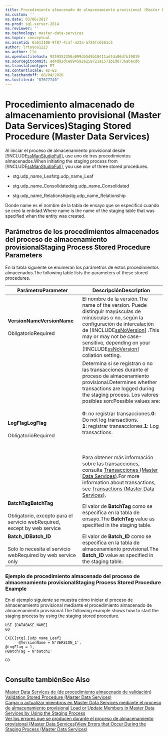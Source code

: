 ```yaml
---
title: Procedimiento almacenado de almacenamiento provisional (Master Data Services) | Microsoft Docs
ms.custom: ''
ms.date: 03/06/2017
ms.prod: sql-server-2014
ms.reviewer: ''
ms.technology: master-data-services
ms.topic: conceptual
ms.assetid: 6a613106-9f87-4caf-a23a-a726fc6561c5
author: lrtoyou1223
ms.author: lle
ms.openlocfilehash: 9259352350a099db5d9b18411ad4da06dfb19819
ms.sourcegitcommit: ad4d92dce894592a259721a1571b1d8736abacdb
ms.translationtype: MT
ms.contentlocale: es-ES
ms.lasthandoff: 08/04/2020
ms.locfileid: "87677740"
---
```

# <a name="staging-stored-procedure-master-data-services"></a><span data-ttu-id="3d250-102">Procedimiento almacenado de almacenamiento provisional (Master Data Services)</span><span class="sxs-lookup"><span data-stu-id="3d250-102">Staging Stored Procedure (Master Data Services)</span></span>
  <span data-ttu-id="3d250-103">Al iniciar el proceso de almacenamiento provisional desde [!INCLUDE[ssManStudioFull](../includes/ssmanstudiofull-md.md)], use uno de tres procedimientos almacenados.</span><span class="sxs-lookup"><span data-stu-id="3d250-103">When initiating the staging process from [!INCLUDE[ssManStudioFull](../includes/ssmanstudiofull-md.md)], you use one of three stored procedures.</span></span>  
  
-   <span data-ttu-id="3d250-104">stg.udp_name_Leaf</span><span class="sxs-lookup"><span data-stu-id="3d250-104">stg.udp_name_Leaf</span></span>  
  
-   <span data-ttu-id="3d250-105">stg.udp_name_Consolidated</span><span class="sxs-lookup"><span data-stu-id="3d250-105">stg.udp_name_Consolidated</span></span>  
  
-   <span data-ttu-id="3d250-106">stg.udp_name_Relationship</span><span class="sxs-lookup"><span data-stu-id="3d250-106">stg.udp_name_Relationship</span></span>  
  
 <span data-ttu-id="3d250-107">Donde name es el nombre de la tabla de ensayo que se especificó cuando se creó la entidad.</span><span class="sxs-lookup"><span data-stu-id="3d250-107">Where name is the name of the staging table that was specified when the entity was created.</span></span>  
  
## <a name="staging-process-stored-procedure-parameters"></a><span data-ttu-id="3d250-108">Parámetros de los procedimientos almacenados del proceso de almacenamiento provisional</span><span class="sxs-lookup"><span data-stu-id="3d250-108">Staging Process Stored Procedure Parameters</span></span>  
 <span data-ttu-id="3d250-109">En la tabla siguiente se enumeran los parámetros de estos procedimientos almacenados.</span><span class="sxs-lookup"><span data-stu-id="3d250-109">The following table lists the parameters of these stored procedures.</span></span>  
  
|<span data-ttu-id="3d250-110">Parámetro</span><span class="sxs-lookup"><span data-stu-id="3d250-110">Parameter</span></span>|<span data-ttu-id="3d250-111">Descripción</span><span class="sxs-lookup"><span data-stu-id="3d250-111">Description</span></span>|  
|---------------|-----------------|  
|<span data-ttu-id="3d250-112">**VersionName**</span><span class="sxs-lookup"><span data-stu-id="3d250-112">**VersionName**</span></span><br /><br /> <span data-ttu-id="3d250-113">Obligatorio</span><span class="sxs-lookup"><span data-stu-id="3d250-113">Required</span></span>|<span data-ttu-id="3d250-114">El nombre de la versión.</span><span class="sxs-lookup"><span data-stu-id="3d250-114">The name of the version.</span></span> <span data-ttu-id="3d250-115">Puede distinguir mayúsculas de minúsculas o no, según la configuración de intercalación de [!INCLUDE[ssNoVersion](../includes/ssnoversion-md.md)] .</span><span class="sxs-lookup"><span data-stu-id="3d250-115">This may or may not be case-sensitive, depending on your [!INCLUDE[ssNoVersion](../includes/ssnoversion-md.md)] collation setting.</span></span>|  
|<span data-ttu-id="3d250-116">**LogFlag**</span><span class="sxs-lookup"><span data-stu-id="3d250-116">**LogFlag**</span></span><br /><br /> <span data-ttu-id="3d250-117">Obligatorio</span><span class="sxs-lookup"><span data-stu-id="3d250-117">Required</span></span>|<span data-ttu-id="3d250-118">Determina si se registran o no las transacciones durante el proceso de almacenamiento provisional.</span><span class="sxs-lookup"><span data-stu-id="3d250-118">Determines whether transactions are logged during the staging process.</span></span> <span data-ttu-id="3d250-119">Los valores posibles son:</span><span class="sxs-lookup"><span data-stu-id="3d250-119">Possible values are:</span></span><br /><br /> <span data-ttu-id="3d250-120">**0**: no registrar transacciones.</span><span class="sxs-lookup"><span data-stu-id="3d250-120">**0**: Do not log transactions.</span></span><br /><span data-ttu-id="3d250-121">**1**: registrar transacciones.</span><span class="sxs-lookup"><span data-stu-id="3d250-121">**1**: Log transactions.</span></span><br /><br /> <br /><br /> <span data-ttu-id="3d250-122">Para obtener más información sobre las transacciones, consulte [Transacciones &#40;Master Data Services&#41;](transactions-master-data-services.md).</span><span class="sxs-lookup"><span data-stu-id="3d250-122">For more information about transactions, see [Transactions &#40;Master Data Services&#41;](transactions-master-data-services.md).</span></span>|  
|<span data-ttu-id="3d250-123">**BatchTag**</span><span class="sxs-lookup"><span data-stu-id="3d250-123">**BatchTag**</span></span><br /><br /> <span data-ttu-id="3d250-124">Obligatorio, excepto para el servicio web</span><span class="sxs-lookup"><span data-stu-id="3d250-124">Required, except by web service</span></span>|<span data-ttu-id="3d250-125">El valor de **BatchTag** como se especifica en la tabla de ensayo.</span><span class="sxs-lookup"><span data-stu-id="3d250-125">The **BatchTag** value as specified in the staging table.</span></span>|  
|<span data-ttu-id="3d250-126">**Batch_ID**</span><span class="sxs-lookup"><span data-stu-id="3d250-126">**Batch_ID**</span></span><br /><br /> <span data-ttu-id="3d250-127">Solo lo necesita el servicio web</span><span class="sxs-lookup"><span data-stu-id="3d250-127">Required by web service only</span></span>|<span data-ttu-id="3d250-128">El valor de **Batch_ID** como se especifica en la tabla de almacenamiento provisional.</span><span class="sxs-lookup"><span data-stu-id="3d250-128">The **Batch_ID** value as specified in the staging table.</span></span>|  
  
### <a name="staging-process-stored-procedure-example"></a><span data-ttu-id="3d250-129">Ejemplo de procedimiento almacenado del proceso de almacenamiento provisional</span><span class="sxs-lookup"><span data-stu-id="3d250-129">Staging Process Stored Procedure Example</span></span>  
 <span data-ttu-id="3d250-130">En el ejemplo siguiente se muestra cómo iniciar el proceso de almacenamiento provisional mediante el procedimiento almacenado de almacenamiento provisional.</span><span class="sxs-lookup"><span data-stu-id="3d250-130">The following example shows how to start the staging process by using the staging stored procedure.</span></span>  
  
```  
USE [DATABASE_NAME]  
GO  
  
EXEC[stg].[udp_name_Leaf]  
      @VersionName = N'VERSION_1',  
@LogFlag = 1,  
@BatchTag = N'batch1'  
  
GO  
  
```  
  
## <a name="see-also"></a><span data-ttu-id="3d250-131">Consulte también</span><span class="sxs-lookup"><span data-stu-id="3d250-131">See Also</span></span>  
 <span data-ttu-id="3d250-132">[Master Data Services de &#40;de procedimiento almacenado de validación&#41;](../../2014/master-data-services/validation-stored-procedure-master-data-services.md) </span><span class="sxs-lookup"><span data-stu-id="3d250-132">[Validation Stored Procedure &#40;Master Data Services&#41;](../../2014/master-data-services/validation-stored-procedure-master-data-services.md) </span></span>  
 <span data-ttu-id="3d250-133">[Cargar o actualizar miembros en Master Data Services mediante el proceso de almacenamiento provisional](add-update-and-delete-data-master-data-services.md) </span><span class="sxs-lookup"><span data-stu-id="3d250-133">[Load or Update Members in Master Data Services by Using the Staging Process](add-update-and-delete-data-master-data-services.md) </span></span>  
 [<span data-ttu-id="3d250-134">Ver los errores que se producen durante el proceso de almacenamiento provisional &#40;Master Data Services&#41;</span><span class="sxs-lookup"><span data-stu-id="3d250-134">View Errors that Occur During the Staging Process &#40;Master Data Services&#41;</span></span>](view-errors-that-occur-during-staging-master-data-services.md)  
  
  
